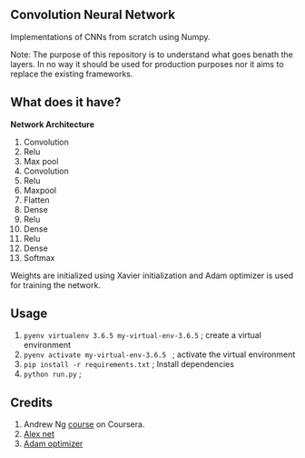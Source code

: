 ## Convolution Neural Network

Implementations of CNNs from scratch using Numpy. 

Note: The purpose of this repository is to understand what goes benath the layers. In no way it should be used for production purposes nor it aims to replace the existing frameworks. 

## What does it have?

**Network Architecture**
1. Convolution 
2. Relu 
3. Max pool 
4. Convolution
5. Relu
6. Maxpool
7. Flatten
8. Dense
9. Relu
10. Dense
11. Relu 
12. Dense
13. Softmax

Weights are initialized using Xavier initialization and Adam optimizer is used for training the network.

## Usage

1. ```pyenv virtualenv 3.6.5 my-virtual-env-3.6.5``` ; create a virtual environment
2. ```pyenv activate my-virtual-env-3.6.5 ``` ; activate the virtual environment
3. ```pip install -r requirements.txt``` ; Install dependencies
4. ```python run.py``` ;

## Credits 
1. Andrew Ng [course](https://www.coursera.org/learn/convolutional-neural-networks-tensorflow) on Coursera.
2. [Alex net](https://papers.nips.cc/paper/4824-imagenet-classification-with-deep-convolutional-neural-networks.pdf)
3. [Adam optimizer](https://arxiv.org/pdf/1412.6980.pdf) 
